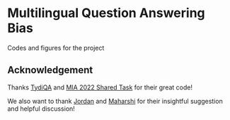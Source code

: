 # Multilingual Question Answering Bias
Codes and figures for the project

## Acknowledgement
Thanks [TydiQA](https://github.com/google-research-datasets/tydiqa) and [MIA 2022 Shared Task](https://github.com/mia-workshop/MIA-Shared-Task-2022) for their great code!

We also want to thank [Jordan](https://github.com/ezubaric) and [Maharshi](https://github.com/maharshi95) for their insightful suggestion and helpful discussion!

